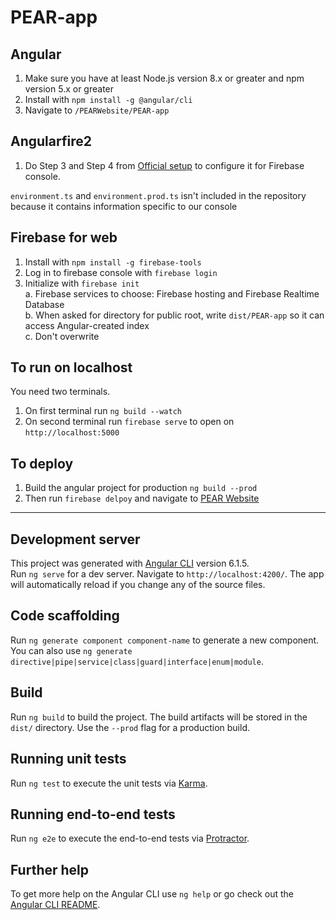 # PEAR-app

## Angular
1. Make sure you have at least Node.js version 8.x or greater and npm version 5.x or greater
2. Install with `npm install -g @angular/cli`
3. Navigate to `/PEARWebsite/PEAR-app`

## Angularfire2
1. Do Step 3 and Step 4 from [Official setup](https://github.com/angular/angularfire2/blob/master/docs/install-and-setup.md) to configure it for Firebase console. 

`environment.ts` and `environment.prod.ts` isn't included in the repository because it contains information specific to our console

## Firebase for web
1. Install with `npm install -g firebase-tools `
2. Log in to firebase console with `firebase login`
3. Initialize with `firebase init`  
  a. Firebase services to choose: Firebase hosting and Firebase Realtime Database  
  b. When asked for directory for public root, write `dist/PEAR-app` so it can access Angular-created index  
  c. Don't overwrite 

## To run on localhost
You need two terminals.
1. On first terminal run `ng build --watch`
2. On second terminal run `firebase serve` to open on `http://localhost:5000`

## To deploy
1. Build the angular project for production `ng build --prod`
2. Then run `firebase delpoy` and navigate to [PEAR Website](http://pear-f60a2.firebaseapp.com)

--------------
## Development server
This project was generated with [Angular CLI](https://github.com/angular/angular-cli) version 6.1.5.  
Run `ng serve` for a dev server. Navigate to `http://localhost:4200/`. The app will automatically reload if you change any of the source files.

## Code scaffolding

Run `ng generate component component-name` to generate a new component. You can also use `ng generate directive|pipe|service|class|guard|interface|enum|module`.

## Build

Run `ng build` to build the project. The build artifacts will be stored in the `dist/` directory. Use the `--prod` flag for a production build.

## Running unit tests

Run `ng test` to execute the unit tests via [Karma](https://karma-runner.github.io).

## Running end-to-end tests

Run `ng e2e` to execute the end-to-end tests via [Protractor](http://www.protractortest.org/).

## Further help

To get more help on the Angular CLI use `ng help` or go check out the [Angular CLI README](https://github.com/angular/angular-cli/blob/master/README.md).
